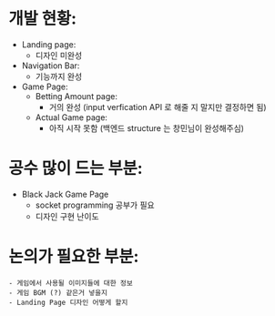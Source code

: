 # 개발 현황:
- Landing page:
    - 디자인 미완성
- Navigation Bar:
    - 기능까지 완성
- Game Page:
    - Betting Amount page:
        - 거의 완성 (input verfication API 로 해줄 지 말지만 결정하면 됨)
    - Actual Game page:
        - 아직 시작 못함 (백엔드 structure 는 창민님이 완성해주심)

# 공수 많이 드는 부분:
- Black Jack Game Page
    - socket programming 공부가 필요
    - 디자인 구현 난이도

# 논의가 필요한 부분:
    - 게임에서 사용될 이미지들에 대한 정보
    - 게임 BGM (?) 같은거 넣을지
    - Landing Page 디자인 어떻게 할지